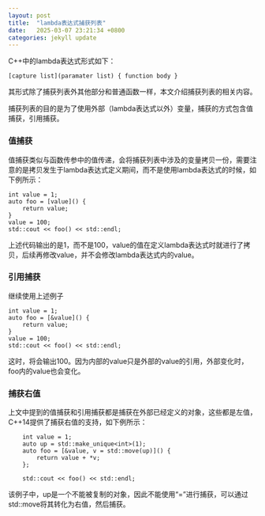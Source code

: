 ```yaml
---
layout: post
title:  "lambda表达式捕获列表"
date:   2025-03-07 23:21:34 +0800
categories: jekyll update
---
```

C++中的lambda表达式形式如下：
```
[capture list](paramater list) { function body }
```
其形式除了捕获列表外其他部分和普通函数一样，本文介绍捕获列表的相关内容。

捕获列表的目的是为了使用外部（lambda表达式以外）变量，捕获的方式包含值捕获，引用捕获。

### 值捕获
值捕获类似与函数传参中的值传递，会将捕获列表中涉及的变量拷贝一份，需要注意的是拷贝发生于lambda表达式定义期间，而不是使用lambda表达式的时候，如下例所示：
```
int value = 1;
auto foo = [value]() {
    return value;
}
value = 100;
std::cout << foo() << std::endl;
```
上述代码输出的是1，而不是100，value的值在定义lambda表达式时就进行了拷贝，后续再修改value，并不会修改lambda表达式内的value。

### 引用捕获
继续使用上述例子
```
int value = 1;
auto foo = [&value]() {
    return value;
}
value = 100;
std::cout << foo() << std::endl;
```
这时，将会输出100。因为内部的value只是外部的value的引用，外部变化时，foo内的value也会变化。

### 捕获右值
上文中提到的值捕获和引用捕获都是捕获在外部已经定义的对象，这些都是左值，C++14提供了捕获右值的支持，如下例所示：
```
    int value = 1;
    auto up = std::make_unique<int>(1);
    auto foo = [&value, v = std::move(up)]() {
        return value + *v;
    };

    std::cout << foo() << std::endl;
```
该例子中，up是一个不能被复制的对象，因此不能使用“=”进行捕获，可以通过std::move将其转化为右值，然后捕获。